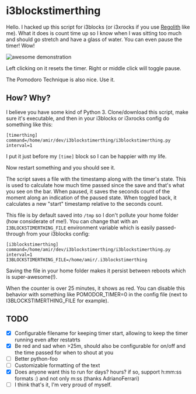 # i3blockstimerthing

Hello. I hacked up this script for i3blocks (or i3xrocks if you use [Regolith](https://regolith-linux.org) like me). What it does is count time up so I know when I was sitting too much and should go stretch and have a glass of water. You can even pause the timer! Wow!

![awesome demonstration](timer2.gif)

Left clicking on it resets the timer. Right or middle click will toggle pause.

The Pomodoro Technique is also nice. Use it.

## How? Why?

I believe you have some kind of Python 3.
Clone/download this script, make sure it's executable, and then in your i3blocks or i3xrocks config do something like this:

    [timerthing]
    command=/home/amir/dev/i3blockstimerthing/i3blockstimerthing.py
    interval=1

I put it just before my `[time]` block so I can be happier with my life.

Now restart something and you should see it.

The script saves a file with the timestamp along with the timer's state. This is used to calculate how much time passed since the save and that's what you see on the bar. When paused, it saves the seconds count of the moment along an indication of the paused state. When toggled back, it calculates a new "start" timestamp relative to the seconds count.

This file is by default saved into `/tmp` so I don't pollute your home folder (how considerate of me!). You can change that with an `I3BLOCKSTIMERTHING_FILE` environment variable which is easily passed-through from your i3blocks config:

    [i3blockstimerthing]
    command=/home/amir/dev/i3blockstimerthing/i3blockstimerthing.py
    interval=1
    I3BLOCKSTIMERTHING_FILE=/home/amir/.i3blockstimerthing

Saving the file in your home folder makes it persist between reboots which is super-awesome(!).

When the counter is over 25 minutes, it shows as red. You can disable this behavior with something like POMODOR_TIMER=0 in the config file (next to I3BLOCKSTIMERTHING_FILE for example).

## TODO

- [x] Configurable filename for keeping timer start, allowing to keep the timer running even after restatrts
- [x] Be red and sad when >25m, should also be configurable for on/off and the time passed for when to shout at you
- [ ] Better python-foo
- [ ] Customizable formatting of the text
- [x] Does anyone want this to run for days? hours? if so, support h:mm:ss formats :) and not only m:ss (thanks AdrianoFerrari)
- [ ] I think that's it, I'm very proud of myself.
